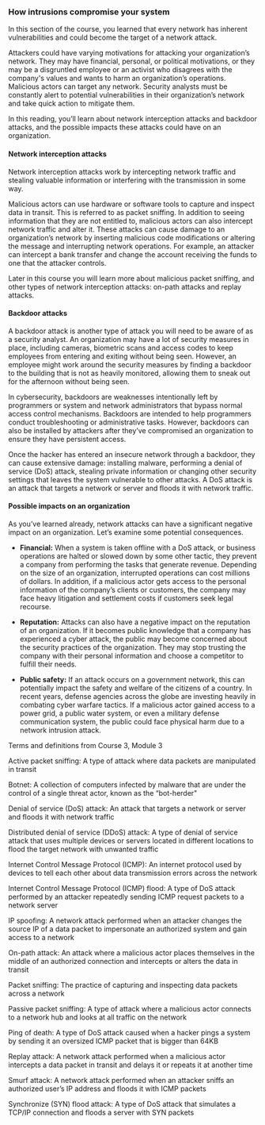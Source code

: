 ### How intrusions compromise your system

In this section of the course, you learned that every network has inherent vulnerabilities and could become the target of a network attack.

Attackers could have varying motivations for attacking your organization’s network. They may have financial, personal, or political motivations, or they may be a disgruntled employee or an activist who disagrees with the company's values and wants to harm an organization’s operations. Malicious actors can target any network. Security analysts must be constantly alert to potential vulnerabilities in their organization’s network and take quick action to mitigate them.

In this reading, you’ll learn about network interception attacks and backdoor attacks, and the possible impacts these attacks could have on an organization.

#### Network interception attacks 

Network interception attacks work by intercepting network traffic and stealing valuable information or interfering with the transmission in some way.

Malicious actors can use hardware or software tools to capture and inspect data in transit. This is referred to as packet sniffing. In addition to seeing information that they are not entitled to, malicious actors can also intercept network traffic and alter it. These attacks can cause damage to an organization’s network by inserting malicious code modifications or altering the message and interrupting network operations. For example, an attacker can intercept a bank transfer and change the account receiving the funds to one that the attacker controls.

Later in this course you will learn more about malicious packet sniffing, and other types of network interception attacks: on-path attacks and replay attacks.

#### Backdoor attacks

A backdoor attack is another type of attack you will need to be aware of as a security analyst. An organization may have a lot of security measures in place, including cameras, biometric scans and access codes to keep employees from entering and exiting without being seen. However, an employee might work around the security measures by finding a backdoor to the building that is not as heavily monitored, allowing them to sneak out for the afternoon without being seen. 

In cybersecurity, backdoors are weaknesses intentionally left by programmers or system and network administrators that bypass normal access control mechanisms. Backdoors are intended to help programmers conduct troubleshooting or administrative tasks. However, backdoors can also be installed by attackers after they’ve compromised an organization to ensure they have persistent access.

Once the hacker has entered an insecure network through a backdoor, they can cause extensive damage: installing malware, performing a denial of service (DoS) attack, stealing private information or changing other security settings that leaves the system vulnerable to other attacks. A DoS attack is an attack that targets a network or server and floods it with network traffic.

#### Possible impacts on an organization

As you’ve learned already, network attacks can have a significant negative impact on an organization. Let’s examine some potential consequences.

-   **Financial:** When a system is taken offline with a DoS attack, or business operations are halted or slowed down by some other tactic, they prevent a company from performing the tasks that generate revenue. Depending on the size of an organization, interrupted operations can cost millions of dollars. In addition, if a malicious actor gets access to the personal information of the company’s clients or customers, the company may face heavy litigation and settlement costs if customers seek legal recourse.

-   **Reputation:** Attacks can also have a negative impact on the reputation of an organization. If it becomes public knowledge that a company has experienced a cyber attack, the public may become concerned about the security practices of the organization. They may stop trusting the company with their personal information and choose a competitor to fulfill their needs.

-   **Public safety:** If an attack occurs on a government network, this can potentially impact the safety and welfare of the citizens of a country. In recent years, defense agencies across the globe are investing heavily in combating cyber warfare tactics. If a malicious actor gained access to a power grid, a public water system, or even a military defense communication system, the public could face physical harm due to a network intrusion attack.


Terms and definitions from Course 3, Module 3

Active packet sniffing: A type of attack where data packets are manipulated in transit

Botnet: A collection of computers infected by malware that are under the control of a single threat actor, known as the “bot-herder"

Denial of service (DoS) attack: An attack that targets a network or server and floods it with network traffic

Distributed denial of service (DDoS) attack: A type of denial of service attack that uses multiple devices or servers located in different locations to flood the target network with unwanted traffic

Internet Control Message Protocol (ICMP): An internet protocol used by devices to tell each other about data transmission errors across the network

Internet Control Message Protocol (ICMP) flood: A type of DoS attack performed by an attacker repeatedly sending ICMP request packets to a network server

IP spoofing: A network attack performed when an attacker changes the source IP of a data packet to impersonate an authorized system and gain access to a network

On-path attack: An attack where a malicious actor places themselves in the middle of an authorized connection and intercepts or alters the data in transit

Packet sniffing: The practice of capturing and inspecting data packets across a network 

Passive packet sniffing: A type of attack where a malicious actor connects to a network hub and looks at all traffic on the network

Ping of death: A type of DoS attack caused when a hacker pings a system by sending it an oversized ICMP packet that is bigger than 64KB

Replay attack: A network attack performed when a malicious actor intercepts a data packet in transit and delays it or repeats it at another time

Smurf attack: A network attack performed when an attacker sniffs an authorized user’s IP address and floods it with ICMP packets

Synchronize (SYN) flood attack: A type of DoS attack that simulates a TCP/IP connection and floods a server with SYN packets